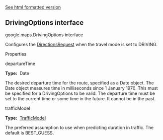 [See html formatted version](https://huasofoundries.github.io/google-maps-documentation/DrivingOptions.html)


DrivingOptions interface
------------------------

google.maps.DrivingOptions interface

Configures the [DirectionsRequest](https://github.com/amenadiel/google-maps-documentation/blob/master/docs/DirectionsRequest.md) when the travel mode is set to DRIVING.

Properties

departureTime

**Type:**  Date

The desired departure time for the route, specified as a Date object. The Date object measures time in milliseconds since 1 January 1970. This must be specified for a DrivingOptions to be valid. The departure time must be set to the current time or some time in the future. It cannot be in the past.

trafficModel

**Type:**  [TrafficModel](https://github.com/amenadiel/google-maps-documentation/blob/master/docs/TrafficModel.md)

The preferred assumption to use when predicting duration in traffic. The default is BEST\_GUESS.
